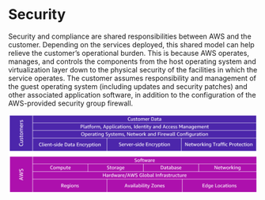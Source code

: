 # Security

Security and compliance are shared responsibilities between AWS and the customer. Depending on the services deployed, this shared model can help relieve the customer’s operational burden. This is because AWS operates, manages, and controls the components from the host operating system and virtualization layer down to the physical security of the facilities in which the service operates. The customer assumes responsibility and management of the guest operating system (including updates and security patches) and other associated application software, in addition to the configuration of the AWS-provided security group firewall.

![shared-responsibility-model](../technical/assets/img/security-and-shared-responsibility.png)